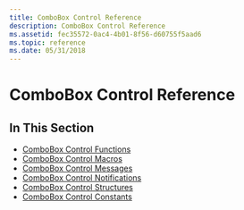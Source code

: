 ```yaml
---
title: ComboBox Control Reference
description: ComboBox Control Reference
ms.assetid: fec35572-0ac4-4b01-8f56-d60755f5aad6
ms.topic: reference
ms.date: 05/31/2018
---
```


# ComboBox Control Reference

## In This Section

-   [ComboBox Control Functions](bumper-combobox-control-reference-functions.md)
-   [ComboBox Control Macros](bumper-combobox-control-reference-macros.md)
-   [ComboBox Control Messages](bumper-combobox-control-reference-messages.md)
-   [ComboBox Control Notifications](bumper-combobox-control-reference-notifications.md)
-   [ComboBox Control Structures](bumper-combobox-control-reference-structures.md)
-   [ComboBox Control Constants](bumper-combobox-control-reference-constants.md)

 

 




